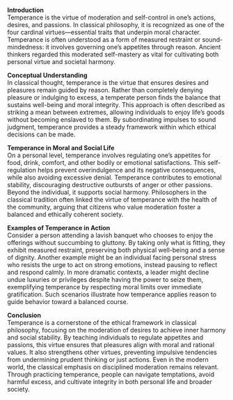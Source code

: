**Introduction**  
Temperance is the virtue of moderation and self-control in one’s actions, desires, and passions. In classical philosophy, it is recognized as one of the four cardinal virtues—essential traits that underpin moral character. Temperance is often understood as a form of measured restraint or sound-mindedness: it involves governing one’s appetites through reason. Ancient thinkers regarded this moderated self-mastery as vital for cultivating both personal virtue and societal harmony.

**Conceptual Understanding**  
In classical thought, temperance is the virtue that ensures desires and pleasures remain guided by reason. Rather than completely denying pleasure or indulging to excess, a temperate person finds the balance that sustains well-being and moral integrity. This approach is often described as striking a mean between extremes, allowing individuals to enjoy life’s goods without becoming enslaved to them. By subordinating impulses to sound judgment, temperance provides a steady framework within which ethical decisions can be made.

**Temperance in Moral and Social Life**  
On a personal level, temperance involves regulating one’s appetites for food, drink, comfort, and other bodily or emotional satisfactions. This self-regulation helps prevent overindulgence and its negative consequences, while also avoiding excessive denial. Temperance contributes to emotional stability, discouraging destructive outbursts of anger or other passions. Beyond the individual, it supports social harmony. Philosophers in the classical tradition often linked the virtue of temperance with the health of the community, arguing that citizens who value moderation foster a balanced and ethically coherent society.

**Examples of Temperance in Action**  
Consider a person attending a lavish banquet who chooses to enjoy the offerings without succumbing to gluttony. By taking only what is fitting, they exhibit measured restraint, preserving both physical well-being and a sense of dignity. Another example might be an individual facing personal stress who resists the urge to act on strong emotions, instead pausing to reflect and respond calmly. In more dramatic contexts, a leader might decline undue luxuries or privileges despite having the power to seize them, exemplifying temperance by respecting moral limits over immediate gratification. Such scenarios illustrate how temperance applies reason to guide behavior toward a balanced course.

**Conclusion**  
Temperance is a cornerstone of the ethical framework in classical philosophy, focusing on the moderation of desires to achieve inner harmony and social stability. By teaching individuals to regulate appetites and passions, this virtue ensures that pleasures align with moral and rational values. It also strengthens other virtues, preventing impulsive tendencies from undermining prudent thinking or just actions. Even in the modern world, the classical emphasis on disciplined moderation remains relevant. Through practicing temperance, people can navigate temptations, avoid harmful excess, and cultivate integrity in both personal life and broader society.

